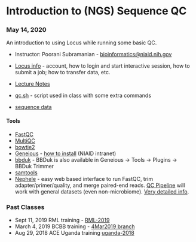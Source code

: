 # Introduction to (NGS) Sequence QC

### May 14, 2020

An introduction to using Locus while running some basic QC.

- Instructor: Poorani Subramanian - bioinformatics@niaid.nih.gov
- [Locus info](notes/locus.md) - account, how to login and start interactive session, how to submit a job; how to transfer data, etc.

- [Lecture Notes](notes/sequence_qc_class.md) 
- [qc.sh](qc.sh) - script used in class with some extra commands
- [sequence data](https://proj-bip-prod-publicread.s3.amazonaws.com/training/NGS_Intro/lpd_data.zip)

#### Tools

- [FastQC](https://www.bioinformatics.babraham.ac.uk/projects/fastqc/)
- [MultiQC](https://multiqc.info/)
- [bowtie2](http://bowtie-bio.sourceforge.net/bowtie2/index.shtml)
- [Geneious](https://support.geneious.com/hc/en-us) - [how to install](http://inside.niaid.nih.gov/topic/IT/support/software/Pages/geneious.aspx) (NIAID intranet)
- [bbduk](https://jgi.doe.gov/data-and-tools/bbtools/bb-tools-user-guide/bbduk-guide/) - BBDuk is also available in Geneious -> Tools -> Plugins -> BBDuk Trimmer
- [samtools](http://www.htslib.org/doc/samtools.html)
- [Nephele](https://nephele.niaid.nih.gov/) - easy web based interface to run FastQC, trim adapter/primer/quality, and merge paired-end reads. [QC Pipeline](https://nephele.niaid.nih.gov/user_guide_pipes/#qc_pipes) will work with general datasets (even non-microbiome).  [Very detailed info](https://nephele.niaid.nih.gov/details_qc/).

### Past Classes
- Sept 11, 2019 RML training - [RML-2019](https://github.com/niaid/NGS_Intro/tree/RML-2019)
- March 4, 2019 BCBB training - [4Mar2019 branch](https://github.com/niaid/NGS_Intro/tree/4Mar2019)
- Aug 29, 2018 ACE Uganda training [uganda-2018](https://github.com/niaid/NGS_Intro/tree/uganda-2018)

